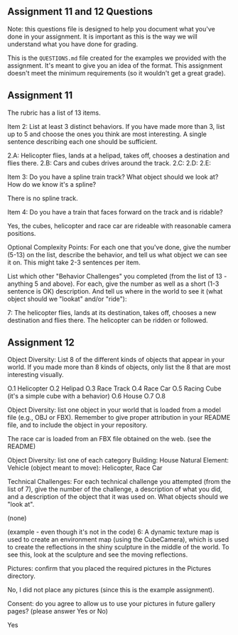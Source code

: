 ## Assignment 11 and 12 Questions

Note: this questions file is designed to help you document what you've done in your assignment. It is important as this is the way we will understand what you have done for grading.

This is the `QUESTIONS.md` file created for the examples we provided with the assignment. It's meant to give you an idea of the format. This assignment doesn't meet the minimum requirements (so it wouldn't get a great grade).

## Assignment 11

The rubric has a list of 13 items.

Item 2: List at least 3 distinct behaviors. If you have made more than 3, list up to 5 and choose the ones you think are most interesting. A single sentence describing each one should be sufficient.

2.A: Helicopter flies, lands at a helipad, takes off, chooses a destination and flies there.
2.B: Cars and cubes drives around the track.
2.C:
2.D:
2.E:

Item 3: Do you have a spline train track? What object should we look at? How do we know it's a spline?

There is no spline track.

Item 4: Do you have a train that faces forward on the track and is ridable?

Yes, the cubes, helicopter and race car are rideable with reasonable camera positions.

Optional Complexity Points: For each one that you've done, give the number (5-13) on the list, describe the behavior, and tell us what object we can see it on. This might take 2-3 sentences per item.

List which other "Behavior Challenges" you completed (from the list of 13 - anything 5 and above). For each, give the number as well as a short (1-3 sentence is OK) description. And tell us where in the world to see it (what object should we "lookat" and/or "ride"):

7: The helicopter flies, lands at its destination, takes off, chooses a new destination and flies there. The helicopter can be ridden or followed.


## Assignment 12

Object Diversity: List 8 of the different kinds of objects that appear in your world. If you made more than 8 kinds of objects, only list the 8 that are most interesting visually.

O.1 Helicopter
O.2 Helipad
O.3 Race Track
O.4 Race Car
O.5 Racing Cube (it's a simple cube with a behavior)
O.6 House
O.7
O.8

Object Diversity: list one object in your world that is loaded from a model file (e.g., OBJ or FBX). Remember to give proper attribution in your README file, and to include the object in your repository.

The race car is loaded from an FBX file obtained on the web. (see the README)

Object Diversity: list one of each category
Building: House
Natural Element:
Vehicle (object meant to move): Helicopter, Race Car

Technical Challenges: For each technical challenge you attempted (from the list of 7), give the number of the challenge, a description of what you did, and a description of the object that it was used on. What objects should we "look at".

(none)

(example - even though it's not in the code)
6: A dynamic texture map is used to create an environment map (using the CubeCamera), which is used to create the reflections in the shiny sculpture in the middle of the world. To see this, look at the sculpture and see the moving reflections.

Pictures: confirm that you placed the required pictures in the Pictures directory.

No, I did not place any pictures (since this is the example assignment).

Consent: do you agree to allow us to use your pictures in future gallery pages? (please answer Yes or No)

Yes